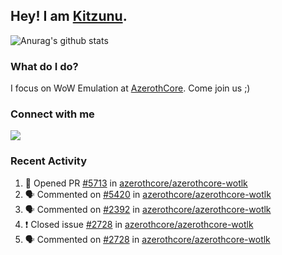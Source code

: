 ## Hey! I am [Kitzunu](https://Github.com/Kitzunu).

![Anurag's github stats](https://github-readme-stats.kitzunu.vercel.app/api?username=Kitzunu&show_icons=true)

### What do I do?

I focus on WoW Emulation at [AzerothCore](https://Github.com/AzerothCore). Come join us ;)

### Connect with me
[![](https://img.shields.io/badge/AzerothCore%20Discord-Connect%20with%20me!-green)](https://discord.com/invite/gkt4y2x)

### Recent Activity

<!--START_SECTION:activity-->
1. 💪 Opened PR [#5713](https://github.com/azerothcore/azerothcore-wotlk/pull/5713) in [azerothcore/azerothcore-wotlk](https://github.com/azerothcore/azerothcore-wotlk)
2. 🗣 Commented on [#5420](https://github.com/azerothcore/azerothcore-wotlk/issues/5420) in [azerothcore/azerothcore-wotlk](https://github.com/azerothcore/azerothcore-wotlk)
3. 🗣 Commented on [#2392](https://github.com/azerothcore/azerothcore-wotlk/issues/2392) in [azerothcore/azerothcore-wotlk](https://github.com/azerothcore/azerothcore-wotlk)
4. ❗️ Closed issue [#2728](https://github.com/azerothcore/azerothcore-wotlk/issues/2728) in [azerothcore/azerothcore-wotlk](https://github.com/azerothcore/azerothcore-wotlk)
5. 🗣 Commented on [#2728](https://github.com/azerothcore/azerothcore-wotlk/issues/2728) in [azerothcore/azerothcore-wotlk](https://github.com/azerothcore/azerothcore-wotlk)
<!--END_SECTION:activity-->
